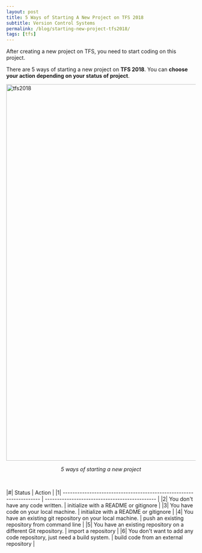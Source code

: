 ```yaml
---
layout: post
title: 5 Ways of Starting A New Project on TFS 2018
subtitle: Version Control Systems
permalink: /blog/starting-new-project-tfs2018/
tags: [tfs]
---
```


After creating a new project on TFS, you need to start coding on this project.

There are 5 ways of starting a new project on **TFS 2018**. You can **choose your action depending on your status of project**.

<div style="text-align:left;">
  <a href="https://emredundar.github.io/img/tfs-1.PNG">
    <img src="https://emredundar.github.io/img/tfs-1.PNG" alt="tfs2018" style="width: 1000px;">
  </a>
</div>

<p style="text-align: center;"><i>5 ways of starting a new project</i></p>

<br>
  
|#| Status			                                                         | Action						                    					|
|1| -------------------------------------------------------------------- | ---------------------------------------------- |
|2| You don't have any code written.                                     | initialize with a README or gitignore			    |
|3| You have code on your local machine.                                 | initialize with a README or gitignore			    |
|4| You have an existing git repository on your local machine.           | push an existing repository from command line	|
|5| You have an existing repository on a different Git repository.       | import a repository							              |
|6| You don't want to add any code repository, just need a build system. | build code from an external repository		    	|

<br>
